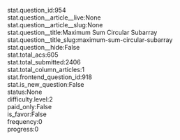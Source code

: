 stat.question_id:954  
stat.question__article__live:None  
stat.question__article__slug:None  
stat.question__title:Maximum Sum Circular Subarray  
stat.question__title_slug:maximum-sum-circular-subarray  
stat.question__hide:False  
stat.total_acs:605  
stat.total_submitted:2406  
stat.total_column_articles:1  
stat.frontend_question_id:918  
stat.is_new_question:False  
status:None  
difficulty.level:2  
paid_only:False  
is_favor:False  
frequency:0  
progress:0  
